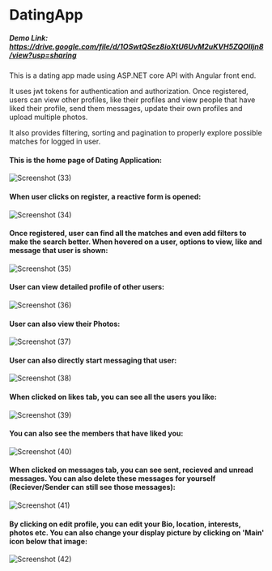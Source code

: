 # DatingApp

##### Demo Link: https://drive.google.com/file/d/1OSwtQSez8ioXtU6UvM2uKVH5ZQOIIjn8/view?usp=sharing


This is a dating app made using ASP.NET core API with Angular front end.

It uses jwt tokens for authentication and authorization. Once registered, users can view other profiles, like their profiles and view people that have liked their profile, send them messages, update their own profiles and upload multiple photos.

It also provides filtering, sorting and pagination to properly explore possible matches for logged in user.
#### This is the home page of Dating Application:
![Screenshot (33)](https://user-images.githubusercontent.com/42307111/87227982-f4b49f00-c3bb-11ea-93ad-a721c4670736.png)
#### When user clicks on register, a reactive form is opened:
![Screenshot (34)](https://user-images.githubusercontent.com/42307111/87227986-f8482600-c3bb-11ea-80a0-c253a0f0393f.png)
#### Once registered, user can find all the matches and even add filters to make the search better. When hovered on a user, options to view, like and message that user is shown:
![Screenshot (35)](https://user-images.githubusercontent.com/42307111/87227988-faaa8000-c3bb-11ea-9c19-cc96a2e9d649.png)
#### User can view detailed profile of other users:
![Screenshot (36)](https://user-images.githubusercontent.com/42307111/87227990-fc744380-c3bb-11ea-9613-d9af5edd6c00.png)
#### User can also view their Photos:
![Screenshot (37)](https://user-images.githubusercontent.com/42307111/87227993-fed69d80-c3bb-11ea-829d-1489cb8baf17.png)
#### User can also directly start messaging that user:
![Screenshot (38)](https://user-images.githubusercontent.com/42307111/87227995-0138f780-c3bc-11ea-9684-494958155b1d.png)
#### When clicked on likes tab, you can see all the users you like:
![Screenshot (39)](https://user-images.githubusercontent.com/42307111/87227999-0433e800-c3bc-11ea-98f9-0a102dcc16a2.png)
#### You can also see the members that have liked you:
![Screenshot (40)](https://user-images.githubusercontent.com/42307111/87228002-06964200-c3bc-11ea-98de-886e8c239cdc.png)
####  When clicked on messages tab, you can see sent, recieved and unread messages. You can also delete these messages for yourself (Reciever/Sender can still see those messages):
![Screenshot (41)](https://user-images.githubusercontent.com/42307111/87228009-0c8c2300-c3bc-11ea-9dd1-a30c99b05a8d.png)
#### By clicking on edit profile, you can edit your Bio, location, interests, photos etc. You can also change your display picture by clicking on 'Main' icon below that image:
![Screenshot (42)](https://user-images.githubusercontent.com/42307111/87228013-10b84080-c3bc-11ea-91d0-790618ac1cc4.png)

